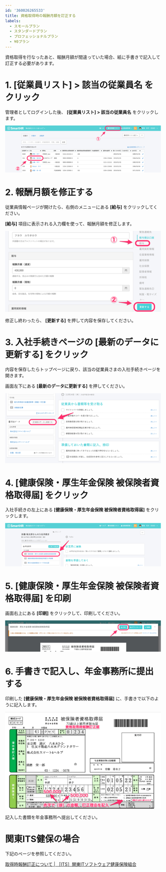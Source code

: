 ```yaml
---
id: '360026265533'
title: 資格取得時の報酬月額を訂正する
labels:
  - スモールプラン
  - スタンダードプラン
  - プロフェッショナルプラン
  - ¥0プラン
---
```

資格取得を行なったあと、報酬月額が間違っていた場合、紙に手書きで記入して訂正する必要があります。

# 1\. \[従業員リスト\] > 該当の従業員名 をクリック

管理者としてログインした後、 **\[従業員リスト\] > 該当の従業員名** をクリックします。

![image1.png](./00_image1.png)

# 2\. 報酬月額を修正する

従業員情報ページが開けたら、右側のメニューにある **\[給与\]** をクリックしてください。

**\[給与\]** 項目に表示される入力欄を使って、報酬月額を修正します。

![image1.png](./01_image1.png)

修正し終わったら、 **\[更新する\]** を押して内容を保存してください。

# 3\. 入社手続きページの \[最新のデータに更新する\] をクリック

内容を保存したらトップページに戻り、該当の従業員さまの入社手続きページを開きます。

画面左下にある **\[最新のデータに更新する\]** を押してください。

![image1.png](./02_image1.png)

# 4\. \[健康保険・厚生年金保険 被保険者資格取得届\] をクリック

入社手続きの左上にある **\[健康保険・厚生年金保険 被保険者資格取得届\]** をクリックします。

![image1.png](./03_image1.png)

# 5. \[健康保険・厚生年金保険 被保険者資格取得届\] を印刷

画面右上にある **\[印刷\]** をクリックして、印刷してください。

![image1.png](./04_image1.png)

# 6\. 手書きで記入し、年金事務所に提出する

印刷した **\[健康保険・厚生年金保険 被保険者資格取得届\]** に、手書きで以下のように記入します。

![](./360026265533.png)

記入した書類を年金事務所へ提出してください。

# 関東ITS健保の場合

下記のページを参照してください。

[取得時報酬訂正について | ［ITS］関東ITソフトウェア健康保険組合](http://www.its-kenpo.or.jp/hoken/jimu/santei/teisei.html)
